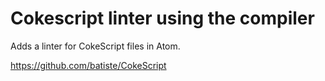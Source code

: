 # Cokescript linter using the compiler

Adds a linter for CokeScript files in Atom.

https://github.com/batiste/CokeScript
